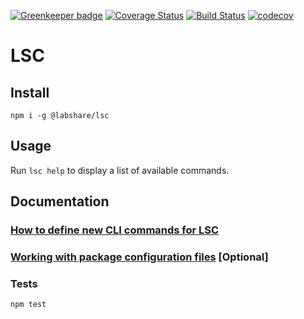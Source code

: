 [![Greenkeeper badge](https://badges.greenkeeper.io/LabShare/lsc.svg)](https://greenkeeper.io/)
[![Coverage Status](https://coveralls.io/repos/github/LabShare/lsc/badge.svg?branch=master)](https://coveralls.io/github/LabShare/lsc?branch=master)
[![Build Status](https://travis-ci.org/LabShare/lsc.svg?branch=master)](https://travis-ci.org/LabShare/lsc)
[![codecov](https://codecov.io/gh/LabShare/lsc/branch/master/graph/badge.svg)](https://codecov.io/gh/LabShare/lsc)

# LSC

## Install
`npm i -g @labshare/lsc`

## Usage
Run `lsc help` to display a list of available commands.

## Documentation
### [How to define new CLI commands for LSC](docs/package-cli.md)
### [Working with package configuration files](docs/package-configuration-files.md) [Optional]

### Tests
`npm test`
